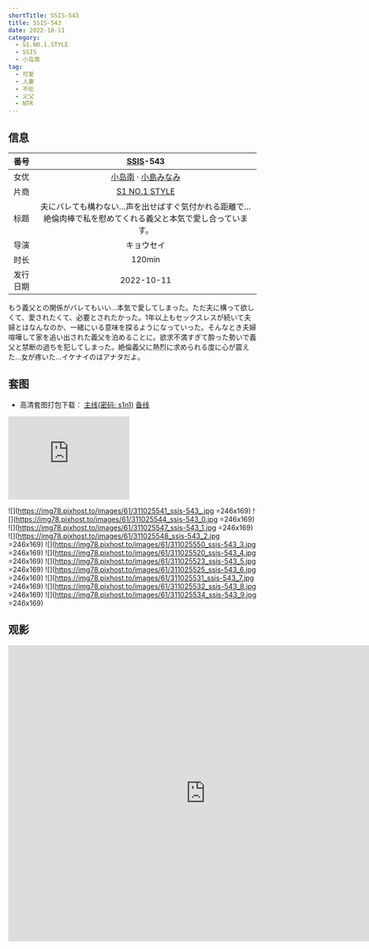 ```yaml
---
shortTitle: SSIS-543
title: SSIS-543
date: 2022-10-11
category:
  - S1.NO.1.STYLE
  - SSIS
  - 小岛南
tag:
  - 可爱
  - 人妻
  - 不伦
  - 义父
  - NTR
---
```


## 信息

番号 | [SSIS](/category/SSIS/)-543
:-: | :-: 
女优 | [小岛南](/category/小岛南/) · [小島みなみ](/category/小岛南/)
片商 | [S1 NO.1 STYLE](/category/S1.NO.1.STYLE/)
标题 | 夫にバレても構わない…声を出せばすぐ気付かれる距離で…絶倫肉棒で私を慰めてくれる義父と本気で愛し合っています。
导演 | キョウセイ
时长 | 120min
发行日期 | 2022-10-11

もう義父との関係がバレてもいい…本気で愛してしまった。ただ夫に構って欲しくて、愛されたくて、必要とされたかった。1年以上もセックスレスが続いて夫婦とはなんなのか、一緒にいる意味を探るようになっていった。そんなとき夫婦喧嘩して家を追い出された義父を泊めることに。欲求不満すぎて酔った勢いで義父と禁断の過ちを犯してしまった。絶倫義父に熱烈に求められる度に心が震えた…女が疼いた…イケナイのはアナタだよ。

## 套图

* 高清套图打包下载： [主线(密码: s1n1)](https://url87.ctfile.com/f/37076987-690529178-7f59ce?p=ssis) [备线](https://pixhost.to/gallery/epPyt/download)

<iframe width="246" height="169" src="https://dood.wf/e/t2n0cybuzix7stqklk2d5q18eqqzaq9o" scrolling="no" frameborder="0" allowfullscreen="true"></iframe>

![](https://img78.pixhost.to/images/61/311025541_ssis-543_.jpg =246x169)
![](https://img78.pixhost.to/images/61/311025544_ssis-543_0.jpg =246x169)
![](https://img78.pixhost.to/images/61/311025547_ssis-543_1.jpg =246x169)
![](https://img78.pixhost.to/images/61/311025548_ssis-543_2.jpg =246x169)
![](https://img78.pixhost.to/images/61/311025550_ssis-543_3.jpg =246x169)
![](https://img78.pixhost.to/images/61/311025520_ssis-543_4.jpg =246x169)
![](https://img78.pixhost.to/images/61/311025523_ssis-543_5.jpg =246x169)
![](https://img78.pixhost.to/images/61/311025525_ssis-543_6.jpg =246x169)
![](https://img78.pixhost.to/images/61/311025531_ssis-543_7.jpg =246x169)
![](https://img78.pixhost.to/images/61/311025532_ssis-543_8.jpg =246x169)
![](https://img78.pixhost.to/images/61/311025534_ssis-543_9.jpg =246x169)


## 观影

<iframe width="800" height="600" src="https://dood.wf/e/jjkave793izy" scrolling="no" frameborder="0" allowfullscreen="true"></iframe>